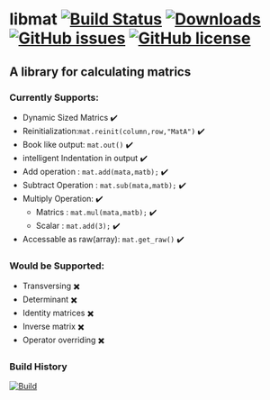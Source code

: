 # libmat [![Build Status](https://travis-ci.org/Polymath-Team/libmat.svg?branch=master)](https://travis-ci.org/Polymath-Team/libmat) [![Downloads](https://img.shields.io/github/downloads/Polymath-Team/libmat/total.svg)](https://github.com/Polymath-Team/libmat/releases/latest) [![GitHub issues](https://img.shields.io/github/issues/Polymath-Team/libmat.svg)](https://github.com/Polymath-Team/libmat/issues)  [![GitHub license](https://img.shields.io/github/license/Polymath-Team/libmat.svg)](https://github.com/Polymath-Team/libmat/blob/master/LICENSE)
## A library for calculating matrics

### Currently Supports:
- Dynamic Sized Matrics     :heavy_check_mark:
- Reinitialization:`mat.reinit(column,row,"MatA")`    :heavy_check_mark:
- Book like output: `mat.out()`     :heavy_check_mark:
- intelligent Indentation in output     :heavy_check_mark:
- Add operation : `mat.add(mata,matb);`     :heavy_check_mark:
- Subtract Operation : `mat.sub(mata,matb);`     :heavy_check_mark:
- Multiply Operation:     :heavy_check_mark:
   *  Matrics : `mat.mul(mata,matb);`     :heavy_check_mark:
   *  Scalar  : `mat.add(3);`     :heavy_check_mark:
- Accessable as raw(array): `mat.get_raw()`     :heavy_check_mark:

### Would be Supported:
- Transversing     :heavy_multiplication_x:
- Determinant     :heavy_multiplication_x:
- Identity matrices     :heavy_multiplication_x:
- Inverse matrix     :heavy_multiplication_x:
- Operator overriding     :heavy_multiplication_x:
### Build History
[![Build](https://buildstats.info/travisci/chart/Polymath-Team/libmat?buildCount=7)](https://travis-ci.org/Polymath-Team/libmat/builds)
